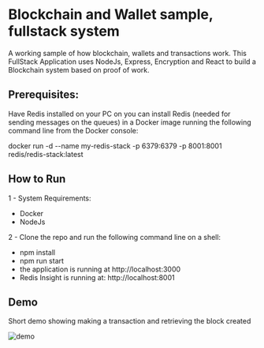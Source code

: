 # Blockchain and Wallet sample, fullstack system
A working sample of how blockchain, wallets and transactions work.
This FullStack Application uses NodeJs, Express, Encryption and React to build a Blockchain system based on proof of work.


## Prerequisites:

Have Redis installed on your PC on you can install Redis (needed for sending messages on the queues) in a Docker image running the following command line from the Docker console:

docker run -d --name my-redis-stack -p 6379:6379 -p 8001:8001 redis/redis-stack:latest


## How to Run

1 - System Requirements:

- Docker
- NodeJs 

2 - Clone the repo and run the following command line on a shell:

- npm install
- npm run start
- the application is running at  http://localhost:3000
- Redis Insight is running at: http://localhost:8001

## Demo
Short demo showing making a transaction and retrieving the block created

![demo](https://github.com/davidebruno/blockchain-wallet-fullstack-sample/blob/main/client/src/assets/recording_transaction_blocks.gif)
